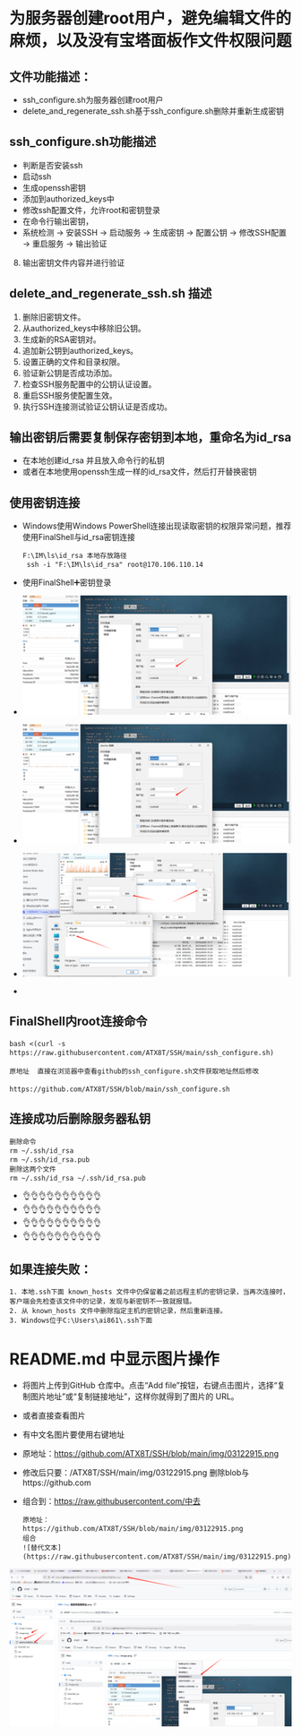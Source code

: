 # 为服务器创建root用户，避免编辑文件的麻烦，以及没有宝塔面板作文件权限问题

## 文件功能描述：

   - ssh_configure.sh为服务器创建root用户
   - delete_and_regenerate_ssh.sh基于ssh_configure.sh删除并重新生成密钥

## ssh_configure.sh功能描述

- 判断是否安装ssh
- 启动ssh
- 生成openssh密钥
- 添加到authorized_keys中
- 修改ssh配置文件，允许root和密钥登录
- 在命令行输出密钥，
- 系统检测 → 安装SSH → 启动服务 → 生成密钥 → 配置公钥 → 修改SSH配置 → 重启服务 → 输出验证


8. 输出密钥文件内容并进行验证

## delete_and_regenerate_ssh.sh 描述

1. 删除旧密钥文件。
2. 从authorized_keys中移除旧公钥。
3. 生成新的RSA密钥对。
4. 追加新公钥到authorized_keys。
5. 设置正确的文件和目录权限。
6. 验证新公钥是否成功添加。
7. 检查SSH服务配置中的公钥认证设置。
8. 重启SSH服务使配置生效。
9. 执行SSH连接测试验证公钥认证是否成功。


## 输出密钥后需要复制保存密钥到本地，重命名为id_rsa

- 在本地创建id_rsa 并且放入命令行的私钥
- 或者在本地使用openssh生成一样的id_rsa文件，然后打开替换密钥

## 使用密钥连接

- Windows使用Windows PowerShell连接出现读取密钥的权限异常问题，推荐使用FinalShell与id_rsa密钥连接

  ```
  F:\IM\ls\id_rsa 本地存放路径
   ssh -i "F:\IM\ls\id_rsa" root@170.106.110.14
  ```

- 使用FinalShell➕密钥登录
- ![描述](SSH/img/image.png)
- ![替代文本](https://raw.githubusercontent.com/ATX8T/SSH/main/img/image.png)

- ![替代文本](https://raw.githubusercontent.com/ATX8T/SSH/main/img/image%20(1).png)

- 

## FinalShell内root连接命令

```
bash <(curl -s https://raw.githubusercontent.com/ATX8T/SSH/main/ssh_configure.sh)

原地址  直接在浏览器中查看github的ssh_configure.sh文件获取地址然后修改

https://github.com/ATX8T/SSH/blob/main/ssh_configure.sh
```

## 连接成功后删除服务器私钥

```
删除命令
rm ~/.ssh/id_rsa
rm ~/.ssh/id_rsa.pub
删除这两个文件
rm ~/.ssh/id_rsa ~/.ssh/id_rsa.pub
```

- 👌👌👌👌👌👌👌👌👌👌
- 👌👌👌👌👌👌👌👌👌👌
- 👌👌👌👌👌👌👌👌👌👌
- 👌👌👌👌👌👌👌👌👌👌


## 如果连接失败：

    1. 本地.ssh下面 known_hosts 文件中仍保留着之前远程主机的密钥记录，当再次连接时，客户端会先检查该文件中的记录，发现与新密钥不一致就报错。
    2. 从 known_hosts 文件中删除指定主机的密钥记录，然后重新连接。
    3. Windows位于C:\Users\ai861\.ssh下面







# README.md 中显示图片操作

- 将图片上传到GitHub 仓库中。点击“Add file”按钮，右键点击图片，选择“复制图片地址”或“复制链接地址”，这样你就得到了图片的 URL。

- 或者直接查看图片

- 有中文名图片要使用右键地址

- 原地址：https://github.com/ATX8T/SSH/blob/main/img/03122915.png

- 修改后只要：/ATX8T/SSH/main/img/03122915.png   删除blob与https://github.com

- 组合到：https://raw.githubusercontent.com/中去

  ```
  原地址：
  https://github.com/ATX8T/SSH/blob/main/img/03122915.png
  组合
  ![替代文本](https://raw.githubusercontent.com/ATX8T/SSH/main/img/03122915.png)
  ```

![替代文本](https://raw.githubusercontent.com/ATX8T/SSH/main/img/03122915.png)
